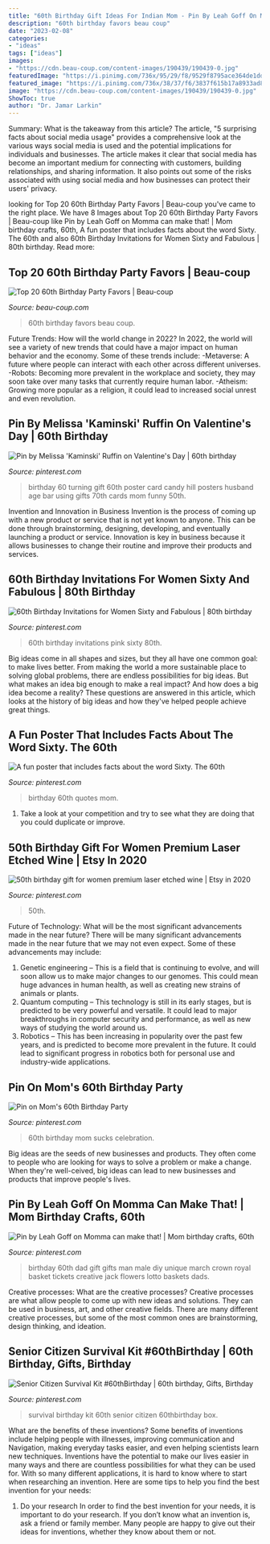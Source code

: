 ```yaml
---
title: "60th Birthday Gift Ideas For Indian Mom - Pin By Leah Goff On Momma Can Make That!"
description: "60th birthday favors beau coup"
date: "2023-02-08"
categories:
- "ideas"
tags: ["ideas"]
images:
- "https://cdn.beau-coup.com/content-images/190439/190439-0.jpg"
featuredImage: "https://i.pinimg.com/736x/95/29/f8/9529f8795ace364de1dd717499b68206--dad-birthday-survival-kits.jpg"
featured_image: "https://i.pinimg.com/736x/38/37/f6/3837f615b17a8933ad838a3641f34a07---birthday-birthday-gifts.jpg"
image: "https://cdn.beau-coup.com/content-images/190439/190439-0.jpg"
ShowToc: true
author: "Dr. Jamar Larkin"
---
```



Summary: What is the takeaway from this article?
The article, "5 surprising facts about social media usage" provides a comprehensive look at the various ways social media is used and the potential implications for individuals and businesses. The article makes it clear that social media has become an important medium for connecting with customers, building relationships, and sharing information. It also points out some of the risks associated with using social media and how businesses can protect their users' privacy.

	

		
looking for Top 20 60th Birthday Party Favors | Beau-coup you've came to the right place. We have 8 Images about Top 20 60th Birthday Party Favors | Beau-coup like Pin by Leah Goff on Momma can make that! | Mom birthday crafts, 60th, A fun poster that includes facts about the word Sixty. The 60th and also 60th Birthday Invitations for Women Sixty and Fabulous | 80th birthday. Read more:
		
    
## Top 20 60th Birthday Party Favors | Beau-coup

<img loading=lazy src="https://cdn.beau-coup.com/content-images/190439/190439-0.jpg" onerror="this.onerror=null;this.src='https://tse3.mm.bing.net/th?id=OIP.ileiIisMaCvlZU2UwHHrDAHaLG&amp;pid=15.1';" alt="Top 20 60th Birthday Party Favors | Beau-coup">

_Source: beau-coup.com_

>60th birthday favors beau coup. 

	

Future Trends: How will the world change in 2022?
In 2022, the world will see a variety of new trends that could have a major impact on human behavior and the economy. Some of these trends include: 
-Metaverse: A future where people can interact with each other across different universes. 
-Robots: Becoming more prevalent in the workplace and society, they may soon take over many tasks that currently require human labor. 
-Atheism: Growing more popular as a religion, it could lead to increased social unrest and even revolution.

    
## Pin By Melissa &#039;Kaminski&#039; Ruffin On Valentine&#039;s Day | 60th Birthday

<img loading=lazy src="https://i.pinimg.com/736x/0d/66/8a/0d668ad79a05471ead32f6d902f0cb33.jpg" onerror="this.onerror=null;this.src='https://tse4.mm.bing.net/th?id=OIP.9xvgZOitSv9JEo4G_fzQmAHaJ4&amp;pid=15.1';" alt="Pin by Melissa &#039;Kaminski&#039; Ruffin on Valentine&#039;s Day | 60th birthday">

_Source: pinterest.com_

>birthday 60 turning gift 60th poster card candy hill posters husband age bar using gifts 70th cards mom funny 50th. 

	

Invention and Innovation in Business
Invention is the process of coming up with a new product or service that is not yet known to anyone. This can be done through brainstorming, designing, developing, and eventually launching a product or service. Innovation is key in business because it allows businesses to change their routine and improve their products and services.

    
## 60th Birthday Invitations For Women Sixty And Fabulous | 80th Birthday

<img loading=lazy src="https://i.pinimg.com/736x/cf/14/b6/cf14b6d847da2b6afebbad1ad8b752a8.jpg" onerror="this.onerror=null;this.src='https://tse2.mm.bing.net/th?id=OIP.pafx5INUGBY662CxdZd22QHaKX&amp;pid=15.1';" alt="60th Birthday Invitations for Women Sixty and Fabulous | 80th birthday">

_Source: pinterest.com_

>60th birthday invitations pink sixty 80th. 

	

Big ideas come in all shapes and sizes, but they all have one common goal: to make lives better. From making the world a more sustainable place to solving global problems, there are endless possibilities for big ideas. But what makes an idea big enough to make a real impact? And how does a big idea become a reality? These questions are answered in this article, which looks at the history of big ideas and how they've helped people achieve great things.

    
## A Fun Poster That Includes Facts About The Word Sixty. The 60th

<img loading=lazy src="https://i.pinimg.com/736x/16/5e/7a/165e7aab56025cefec28db61df7a8e81.jpg" onerror="this.onerror=null;this.src='https://tse2.mm.bing.net/th?id=OIP.X23JqwysS6125JKAJ2C1LgHaF4&amp;pid=15.1';" alt="A fun poster that includes facts about the word Sixty. The 60th">

_Source: pinterest.com_

>birthday 60th quotes mom. 

	

1. Take a look at your competition and try to see what they are doing that you could duplicate or improve.

    
## 50th Birthday Gift For Women Premium Laser Etched Wine | Etsy In 2020

<img loading=lazy src="https://i.pinimg.com/originals/06/19/68/0619680955acffc4afbe4a2a6173af3e.png" onerror="this.onerror=null;this.src='https://tse4.mm.bing.net/th?id=OIP.zjJmNS-fRXrHyKJByXBMdgHaHa&amp;pid=15.1';" alt="50th birthday gift for women premium laser etched wine | Etsy in 2020">

_Source: pinterest.com_

>50th. 

	

Future of Technology: What will be the most significant advancements made in the near future?
There will be many significant advancements made in the near future that we may not even expect. Some of these advancements may include: 
1. Genetic engineering – This is a field that is continuing to evolve, and will soon allow us to make major changes to our genomes. This could mean huge advances in human health, as well as creating new strains of animals or plants. 
2. Quantum computing – This technology is still in its early stages, but is predicted to be very powerful and versatile. It could lead to major breakthroughs in computer security and performance, as well as new ways of studying the world around us. 
3. Robotics – This has been increasing in popularity over the past few years, and is predicted to become more prevalent in the future. It could lead to significant progress in robotics both for personal use and industry-wide applications. 

    
## Pin On Mom&#039;s 60th Birthday Party

<img loading=lazy src="https://i.pinimg.com/originals/6c/13/e9/6c13e9b535f9da0c8a2bdcec958c42e8.jpg" onerror="this.onerror=null;this.src='https://tse2.mm.bing.net/th?id=OIP.ass2V2z6Y95APtuh-0FYCAHaJ4&amp;pid=15.1';" alt="Pin on Mom&#039;s 60th Birthday Party">

_Source: pinterest.com_

>60th birthday mom sucks celebration. 

	

Big ideas are the seeds of new businesses and products. They often come to people who are looking for ways to solve a problem or make a change. When they're well-ceived, big ideas can lead to new businesses and products that improve people's lives.

    
## Pin By Leah Goff On Momma Can Make That! | Mom Birthday Crafts, 60th

<img loading=lazy src="https://i.pinimg.com/736x/38/37/f6/3837f615b17a8933ad838a3641f34a07---birthday-birthday-gifts.jpg" onerror="this.onerror=null;this.src='https://tse4.mm.bing.net/th?id=OIP.VlaaS5QScDgth9v64xd-cgHaJ3&amp;pid=15.1';" alt="Pin by Leah Goff on Momma can make that! | Mom birthday crafts, 60th">

_Source: pinterest.com_

>birthday 60th dad gift gifts man male diy unique march crown royal basket tickets creative jack flowers lotto baskets dads. 

	

Creative processes: What are the creative processes?
Creative processes are what allow people to come up with new ideas and solutions. They can be used in business, art, and other creative fields. There are many different creative processes, but some of the most common ones are brainstorming, design thinking, and ideation.

    
## Senior Citizen Survival Kit #60thBirthday | 60th Birthday, Gifts, Birthday

<img loading=lazy src="https://i.pinimg.com/736x/95/29/f8/9529f8795ace364de1dd717499b68206--dad-birthday-survival-kits.jpg" onerror="this.onerror=null;this.src='https://tse2.mm.bing.net/th?id=OIP.IDwhI5DZYEnGUVbnxAcXrAEgDY&amp;pid=15.1';" alt="Senior Citizen Survival Kit #60thBirthday | 60th birthday, Gifts, Birthday">

_Source: pinterest.com_

>survival birthday kit 60th senior citizen 60thbirthday box. 

	

What are the benefits of these inventions?
Some benefits of inventions include helping people with illnesses, improving communication and Navigation, making everyday tasks easier, and even helping scientists learn new techniques. Inventions have the potential to make our lives easier in many ways and there are countless possibilities for what they can be used for. With so many different applications, it is hard to know where to start when researching an invention. Here are some tips to help you find the best invention for your needs:
1) Do your research
In order to find the best invention for your needs, it is important to do your research. If you don’t know what an invention is, ask a friend or family member. Many people are happy to give out their ideas for inventions, whether they know about them or not.

